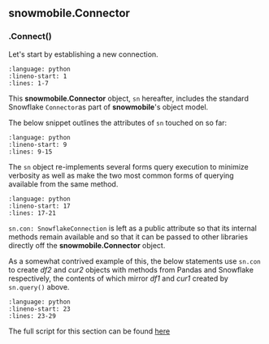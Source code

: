 ## snowmobile.Connector

### .Connect()
Let's start by establishing a new connection.
```{literalinclude} /examples/setup/quick_intro_connector.py
:language: python
:lineno-start: 1
:lines: 1-7
```

This **snowmobile.Connector** object, `sn` hereafter, includes the standard Snowflake `Connector`as part of
**snowmobile**'s object model.

The below snippet outlines the attributes of `sn` touched on so far:
```{literalinclude} /examples/setup/quick_intro_connector.py
:language: python
:lineno-start: 9
:lines: 9-15
```

The `sn` object re-implements several forms query execution to minimize verbosity as well
as make the two most common forms of querying available from the same method.
```{literalinclude} /examples/setup/quick_intro_connector.py
:language: python
:lineno-start: 17
:lines: 17-21
```

`sn.con: SnowflakeConnection` is left as a public attribute so that its internal methods remain available
and so that it can be passed to other libraries directly off the **snowmobile.Connector** object.

As a somewhat contrived example of this, the below statements use `sn.con` to create *df2* and *cur2* objects
with methods from Pandas and Snowflake respectively, the contents of which  mirror *df1* and *cur1*
created by `sn.query()` above.
```{literalinclude} /examples/setup/quick_intro_connector.py
:language: python
:lineno-start: 23
:lines: 23-29
```

The full script for this section can be found [here](../examples.md#quick-intro-snowmobileconnector)
